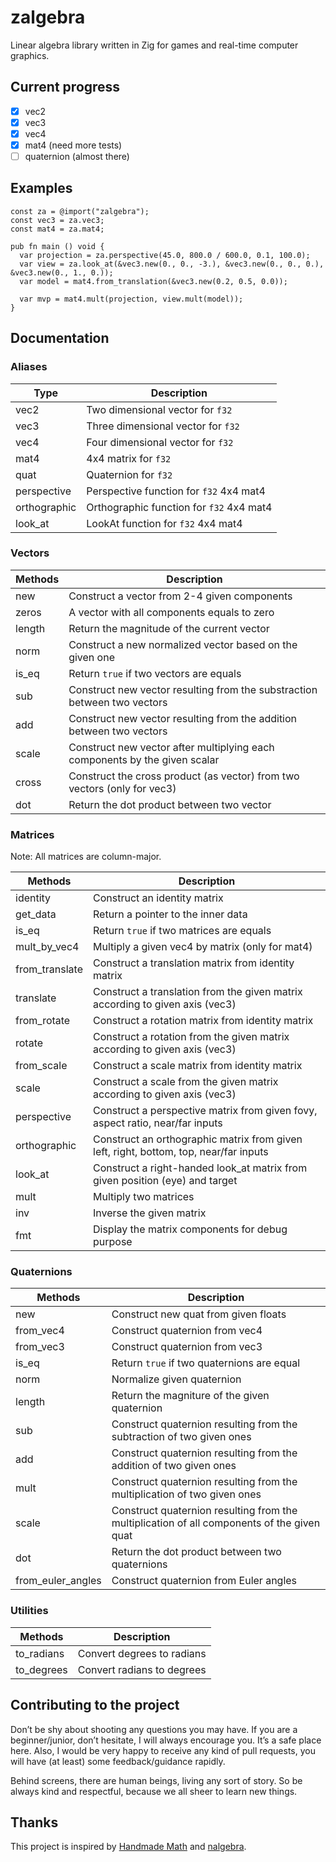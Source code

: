 # zalgebra
Linear algebra library written in Zig for games and real-time computer graphics.


## Current progress
- [x] vec2
- [x] vec3
- [x] vec4
- [x] mat4 (need more tests)
- [ ] quaternion (almost there)

## Examples

```zig
const za = @import("zalgebra");
const vec3 = za.vec3;
const mat4 = za.mat4;

pub fn main () void {
  var projection = za.perspective(45.0, 800.0 / 600.0, 0.1, 100.0);
  var view = za.look_at(&vec3.new(0., 0., -3.), &vec3.new(0., 0., 0.), &vec3.new(0., 1., 0.));
  var model = mat4.from_translation(&vec3.new(0.2, 0.5, 0.0));
  
  var mvp = mat4.mult(projection, view.mult(model));
}
```

## Documentation

### Aliases

Type | Description
------------ | -------------
vec2 | Two dimensional vector for `f32`
vec3 | Three dimensional vector for `f32`
vec4 | Four dimensional vector for `f32`
mat4 | 4x4 matrix for `f32`
quat | Quaternion for `f32`
perspective | Perspective function for `f32` 4x4 mat4
orthographic | Orthographic function for `f32` 4x4 mat4
look_at | LookAt function for `f32` 4x4 mat4

### Vectors

Methods | Description
------------ | -------------
new | Construct a vector from 2-4 given components
zeros | A vector with all components equals to zero
length | Return the magnitude of the current vector
norm | Construct a new normalized vector based on the given one
is_eq | Return `true` if two vectors are equals
sub | Construct new vector resulting from the substraction between two vectors
add | Construct new vector resulting from the addition between two vectors
scale | Construct new vector after multiplying each components by the given scalar
cross | Construct the cross product (as vector) from two vectors (only for vec3)
dot | Return the dot product between two vector

### Matrices
Note: All matrices are column-major.

Methods | Description
------------ | -------------
identity | Construct an identity matrix
get_data | Return a pointer to the inner data
is_eq | Return `true` if two matrices are equals
mult_by_vec4 | Multiply a given vec4 by matrix (only for mat4)
from_translate | Construct a translation matrix from identity matrix
translate | Construct a translation from the given matrix according to given axis (vec3)
from_rotate | Construct a rotation matrix from identity matrix
rotate | Construct a rotation from the given matrix according to given axis (vec3)
from_scale | Construct a scale matrix from identity matrix
scale | Construct a scale from the given matrix according to given axis (vec3)
perspective | Construct a perspective matrix from given fovy, aspect ratio, near/far inputs
orthographic| Construct an orthographic matrix from given left, right, bottom, top, near/far inputs
look_at | Construct a right-handed look_at matrix from given position (eye) and target
mult | Multiply two matrices
inv | Inverse the given matrix
fmt | Display the matrix components for debug purpose

### Quaternions
Methods | Description
------------ | -------------
new| Construct new quat from given floats
from_vec4 | Construct quaternion from vec4
from_vec3 | Construct quaternion from vec3
is_eq | Return `true` if two quaternions are equal
norm | Normalize given quaternion
length | Return the magniture of the given quaternion
sub | Construct quaternion resulting from the subtraction of two given ones
add | Construct quaternion resulting from the addition of two given ones
mult | Construct quaternion resulting from the multiplication of two given ones
scale | Construct quaternion resulting from the multiplication of all components of the given quat
dot | Return the dot product between two quaternions
from_euler_angles | Construct quaternion from Euler angles


### Utilities

Methods | Description
------------ | -------------
to_radians | Convert degrees to radians
to_degrees | Convert radians to degrees


## Contributing to the project

Don’t be shy about shooting any questions you may have. If you are a beginner/junior, don’t hesitate, I will always encourage you. It’s a safe place here. Also, I would be very happy to receive any kind of pull requests, you will have (at least) some feedback/guidance rapidly.

Behind screens, there are human beings, living any sort of story. So be always kind and respectful, because we all sheer to learn new things.


## Thanks
This project is inspired by [Handmade Math](https://github.com/HandmadeMath/Handmade-Math) and [nalgebra](https://nalgebra.org/).
